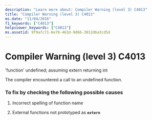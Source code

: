 ```yaml
---
description: "Learn more about: Compiler Warning (level 3) C4013"
title: "Compiler Warning (level 3) C4013"
ms.date: "11/04/2016"
f1_keywords: ["C4013"]
helpviewer_keywords: ["C4013"]
ms.assetid: 9f9afc71-6e78-463d-9d66-3012d6a3cd5d
---
```

# Compiler Warning (level 3) C4013

'function' undefined; assuming extern returning int

The compiler encountered a call to an undefined function.

### To fix by checking the following possible causes

1. Incorrect spelling of function name

1. External functions not prototyped as **`extern`**
